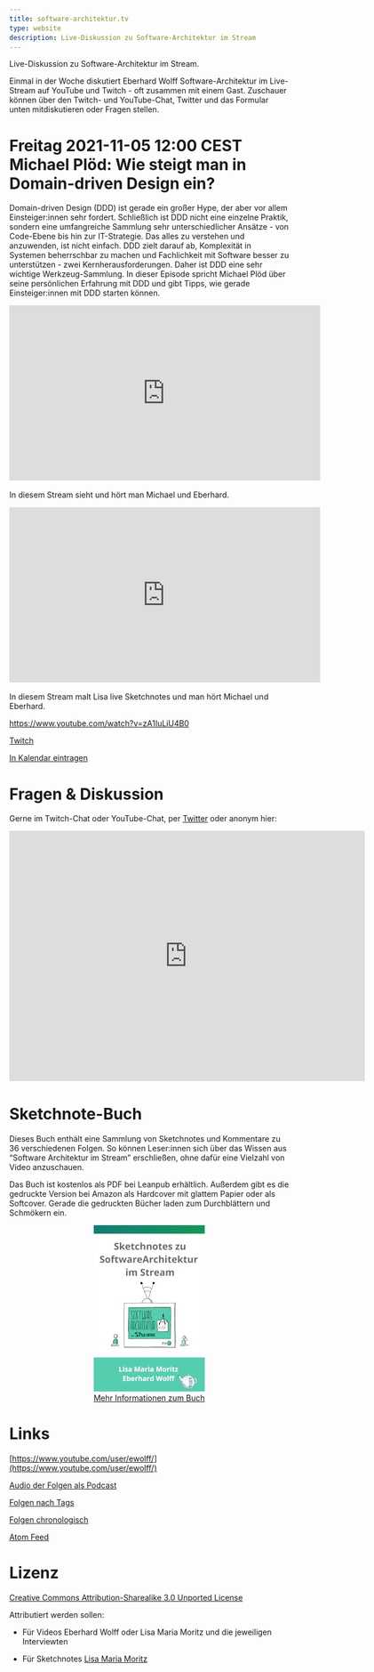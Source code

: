 ```yaml
---
title: software-architektur.tv
type: website
description: Live-Diskussion zu Software-Architektur im Stream
---
```


Live-Diskussion zu Software-Architektur im Stream. 

Einmal in der Woche diskutiert Eberhard Wolff Software-Architektur im
Live-Stream auf YouTube und Twitch - oft zusammen mit einem
Gast. Zuschauer können über den Twitch- und YouTube-Chat, Twitter und
das Formular unten mitdiskutieren oder Fragen
stellen. 
 
# Freitag 2021-11-05 12:00 CEST Michael Plöd: Wie steigt man in Domain-driven Design ein?

Domain-driven Design (DDD) ist gerade ein großer Hype, der aber vor
allem Einsteiger:innen sehr fordert. Schließlich ist DDD nicht eine
einzelne Praktik, sondern eine umfangreiche Sammlung sehr
unterschiedlicher Ansätze - von Code-Ebene bis hin zur
IT-Strategie. Das alles zu verstehen und anzuwenden, ist nicht
einfach. DDD zielt darauf ab, Komplexität in Systemen beherrschbar zu
machen und Fachlichkeit mit Software besser zu unterstützen - zwei
Kernherausforderungen. Daher ist DDD eine sehr wichtige
Werkzeug-Sammlung. In dieser Episode spricht Michael Plöd über seine
persönlichen Erfahrung mit DDD und gibt Tipps, wie gerade
Einsteiger:innen mit DDD starten können.

<center>
<div aclass="embed-container"> <iframe width="560" height="315"
src="https://www.youtube-nocookie.com/embed/rEYsFrE_wkI"
frameborder="0" allow="accelerometer; autoplay; clipboard-write;
encrypted-media; gyroscope; picture-in-picture"
allowfullscreen></iframe> </div>
</center>

In diesem Stream sieht und hört man Michael und Eberhard.

<center>
<div aclass="embed-container"> <iframe width="560" height="315"
src="https://www.youtube-nocookie.com/embed/zA1IuLiU4B0"
frameborder="0" allow="accelerometer; autoplay; clipboard-write;
encrypted-media; gyroscope; picture-in-picture"
allowfullscreen></iframe> </div>
</center>

In diesem Stream malt Lisa live Sketchnotes und man hört Michael und
Eberhard.

https://www.youtube.com/watch?v=zA1IuLiU4B0

[Twitch](https://www.twitch.tv/ebrwolff)

[In Kalendar eintragen](termin1.ics)



# Fragen & Diskussion

Gerne im Twitch-Chat oder YouTube-Chat, per [Twitter](https://twitter.com/ewolff) oder anonym
hier:

<div class="embed-container">
<div class="ratio4x3">
<iframe
src="https://docs.google.com/forms/d/e/1FAIpQLSf0xIZkNG_wRJ0IiobVcO3Z-q3dQMcwYTww0wgiWCupZCKM4A/viewform?embedded=true"
width="640" height="450" frameborder="0" marginheight="0"
marginwidth="0">Loading…</iframe>
</div>
</div>

# Sketchnote-Buch

Dieses Buch enthält eine Sammlung von Sketchnotes und Kommentare zu 36
verschiedenen Folgen. So können Leser:innen sich über das Wissen aus
“Software Architektur im Stream” erschließen, ohne dafür eine Vielzahl
von Video anzuschauen.

Das Buch ist kostenlos als PDF bei Leanpub erhältlich. Außerdem gibt
es die gedruckte Version bei Amazon als Hardcover mit glattem Papier
oder als Softcover. Gerade die gedruckten Bücher laden zum
Durchblättern und Schmökern ein. 

<center>

<a href="sketchnote-buch"> <img
src="sketchnote-buch.jpg" /> <br /> Mehr Informationen zum Buch</a>

</center>

# Links

[https://www.youtube.com/user/ewolff/](https://www.youtube.com/user/ewolff/)

[Audio der Folgen als Podcast](podcast.html)

[Folgen nach Tags](tags.html)

[Folgen chronologisch](chronologisch.html)

[Atom Feed](feed.xml)

# Lizenz

[Creative Commons Attribution-Sharealike 3.0 Unported
License](http://creativecommons.org/licenses/by-sa/3.0/)

Attributiert werden sollen:

* Für Videos Eberhard Wolff oder Lisa Maria Moritz und die jeweiligen Interviewten

* Für Sketchnotes [Lisa Maria Moritz](https://twitter.com/Teapot4181)
